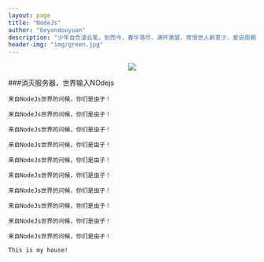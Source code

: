 ```yaml
---
layout: page
title: "NodeJs"
author: "beyondouyuan"
description: "少年自负淩云笔，到而今，春华落尽，满怀萧瑟，常恨世人新意少，爱说南朝狂客！"
header-img: "img/green.jpg"
---
```



<center>
    <p><img src="http://7xlfkx.com1.z0.glb.clouddn.com/white2.jpg" align="center"></p>
</center>

###消灭服务器，世界输入NOdejs



	来自NodeJs世界的问候，你们是虫子！

	来自NodeJs世界的问候，你们是虫子！

	来自NodeJs世界的问候，你们是虫子！

	来自NodeJs世界的问候，你们是虫子！

	来自NodeJs世界的问候，你们是虫子！

	来自NodeJs世界的问候，你们是虫子！

	来自NodeJs世界的问候，你们是虫子！

	来自NodeJs世界的问候，你们是虫子！

	来自NodeJs世界的问候，你们是虫子！

	来自NodeJs世界的问候，你们是虫子！

	This is my house!